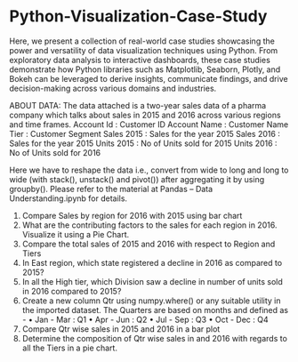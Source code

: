 # Python-Visualization-Case-Study

Here, we present a collection of real-world case studies showcasing the power and versatility of data visualization techniques using Python. From exploratory data analysis to interactive dashboards, these case studies demonstrate how Python libraries such as Matplotlib, Seaborn, Plotly, and Bokeh can be leveraged to derive insights, communicate findings, and drive decision-making across various domains and industries.

ABOUT DATA:
The data attached is a two-year sales data of a pharma company which talks about 
sales in 2015 and 2016 across various regions and time frames.
Account Id : Customer ID
Account Name : Customer Name
Tier : Customer Segment
Sales 2015 : Sales for the year 2015
Sales 2016 : Sales for the year 2015
Units 2015 : No of Units sold for 2015
Units 2016 : No of Units sold for 2016

Here we have to reshape the data i.e., convert from wide to long and long to wide (with stack(), unstack() and pivot()) 
after aggregating it by using groupby(). Please refer to the material at Pandas – Data 
Understanding.ipynb for details.
1. Compare Sales by region for 2016 with 2015 using bar chart
2. What are the contributing factors to the sales for each region in 2016. Visualize it using a 
Pie Chart.
3. Compare the total sales of 2015 and 2016 with respect to Region and Tiers
4. In East region, which state registered a decline in 2016 as compared to 2015?
5. In all the High tier, which Division saw a decline in number of units sold in 2016 compared 
to 2015?
6. Create a new column Qtr using numpy.where() or any suitable utility in the imported 
dataset. The Quarters are based on months and defined as -
• Jan - Mar : Q1
• Apr - Jun : Q2
• Jul - Sep : Q3
• Oct - Dec : Q4 
7. Compare Qtr wise sales in 2015 and 2016 in a bar plot
8. Determine the composition of Qtr wise sales in and 2016 with regards to all the Tiers in a 
pie chart.

